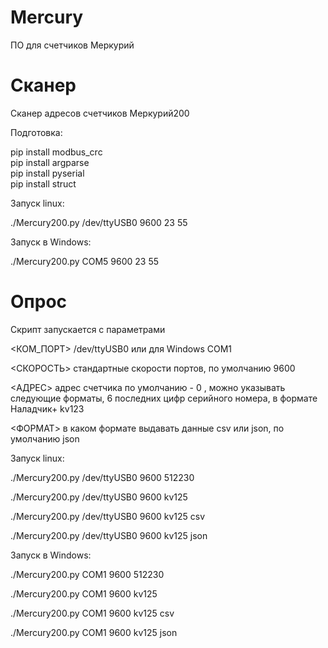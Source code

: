 # Mercury
ПО для счетчиков Меркурий

# Сканер
Сканер адресов счетчиков Меркурий200

Подготовка:

pip install modbus_crc<br>
pip install argparse<br>
pip install pyserial<br>
pip install struct<br>

Запуск linux:

./Mercury200.py /dev/ttyUSB0 9600 23 55

Запуск в Windows:

./Mercury200.py COM5 9600 23 55

# Опрос
Скрипт запускается с параметрами

<КОМ_ПОРТ> /dev/ttyUSB0 или для Windows COM1

<СКОРОСТЬ> стандартные скорости портов, по умолчанию 9600

<АДРЕС> адрес счетчика по умолчанию - 0 , можно указывать следующие форматы, 6 последних цифр серийного номера, в формате Наладчик+ kv123 

<ФОРМАТ> в каком формате выдавать данные csv или json, по умолчанию json 

Запуск linux:

 ./Mercury200.py /dev/ttyUSB0 9600 512230
 
 ./Mercury200.py /dev/ttyUSB0 9600 kv125
 
 ./Mercury200.py /dev/ttyUSB0 9600 kv125 csv
 
 ./Mercury200.py /dev/ttyUSB0 9600 kv125 json


Запуск в Windows:

 ./Mercury200.py COM1 9600 512230
 
 ./Mercury200.py COM1 9600 kv125
 
 ./Mercury200.py COM1 9600 kv125 csv
 
 ./Mercury200.py COM1 9600 kv125 json
